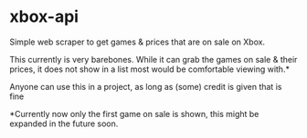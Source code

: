 # xbox-api
Simple web scraper to get games &amp; prices that are on sale on Xbox.

This currently is very barebones. While it can grab the games on sale & their prices, it does not show in a list most would be comfortable viewing with.*

Anyone can use this in a project, as long as (some) credit is given that is fine

*Currently now only the first game on sale is shown, this might be expanded in the future soon.

